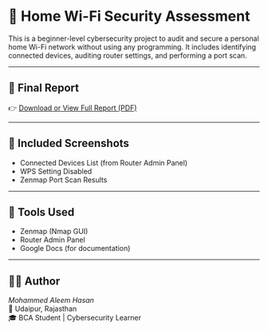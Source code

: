 # 🔐 Home Wi-Fi Security Assessment

This is a beginner-level cybersecurity project to audit and secure a personal home Wi-Fi network without using any programming. It includes identifying connected devices, auditing router settings, and performing a port scan.

---

## 📄 Final Report

👉 [Download or View Full Report (PDF)](./WiFi_Audit_Report.pdf)

---

## 📸 Included Screenshots

- Connected Devices List (from Router Admin Panel)
- WPS Setting Disabled
- Zenmap Port Scan Results

---

## 🧰 Tools Used

- Zenmap (Nmap GUI)
- Router Admin Panel
- Google Docs (for documentation)

---

## 🙋‍♂ Author

*Mohammed Aleem Hasan*  
📍 Udaipur, Rajasthan  
🎓 BCA Student | Cybersecurity Learner
